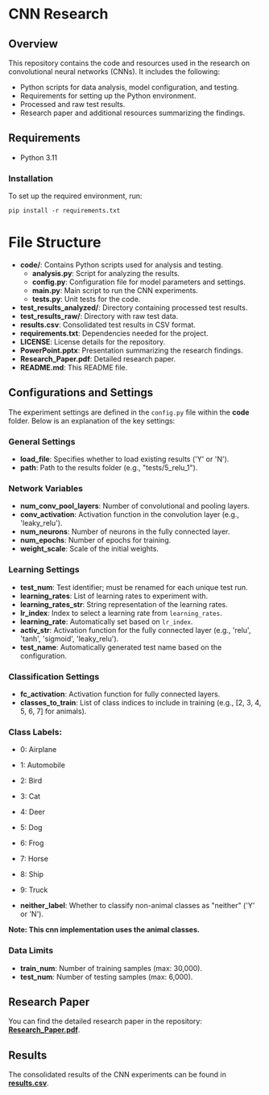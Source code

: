 # CNN Research

## Overview
This repository contains the code and resources used in the research on convolutional neural networks (CNNs). It includes the following:
- Python scripts for data analysis, model configuration, and testing.
- Requirements for setting up the Python environment.
- Processed and raw test results.
- Research paper and additional resources summarizing the findings.

## Requirements
- Python 3.11

### Installation
To set up the required environment, run:
```
pip install -r requirements.txt
```


# File Structure

- **code/**: Contains Python scripts used for analysis and testing.
  - **analysis.py**: Script for analyzing the results.
  - **config.py**: Configuration file for model parameters and settings.
  - **main.py**: Main script to run the CNN experiments.
  - **tests.py**: Unit tests for the code.
- **test_results_analyzed/**: Directory containing processed test results.
- **test_results_raw/**: Directory with raw test data.
- **results.csv**: Consolidated test results in CSV format.
- **requirements.txt**: Dependencies needed for the project.
- **LICENSE**: License details for the repository.
- **PowerPoint.pptx**: Presentation summarizing the research findings.
- **Research_Paper.pdf**: Detailed research paper.
- **README.md**: This README file.

## Configurations and Settings

The experiment settings are defined in the `config.py` file within the **code** folder. Below is an explanation of the key settings:

### General Settings
- **load_file**: Specifies whether to load existing results ('Y' or 'N').
- **path**: Path to the results folder (e.g., "tests/5_relu_1").

### Network Variables
- **num_conv_pool_layers**: Number of convolutional and pooling layers.
- **conv_activation**: Activation function in the convolution layer (e.g., 'leaky_relu').
- **num_neurons**: Number of neurons in the fully connected layer.
- **num_epochs**: Number of epochs for training.
- **weight_scale**: Scale of the initial weights.

### Learning Settings
- **test_num**: Test identifier; must be renamed for each unique test run.
- **learning_rates**: List of learning rates to experiment with.
- **learning_rates_str**: String representation of the learning rates.
- **lr_index**: Index to select a learning rate from `learning_rates`.
- **learning_rate**: Automatically set based on `lr_index`.
- **activ_str**: Activation function for the fully connected layer (e.g., 'relu', 'tanh', 'sigmoid', 'leaky_relu').
- **test_name**: Automatically generated test name based on the configuration.

### Classification Settings
- **fc_activation**: Activation function for fully connected layers.
- **classes_to_train**: List of class indices to include in training (e.g., [2, 3, 4, 5, 6, 7] for animals).

### Class Labels:
- 0: Airplane
- 1: Automobile
- 2: Bird
- 3: Cat
- 4: Deer
- 5: Dog
- 6: Frog
- 7: Horse
- 8: Ship
- 9: Truck

- **neither_label**: Whether to classify non-animal classes as "neither" ('Y' or 'N').

**Note: This cnn implementation uses the animal classes.**

### Data Limits
- **train_num**: Number of training samples (max: 30,000).
- **test_num**: Number of testing samples (max: 6,000).

## Research Paper
You can find the detailed research paper in the repository: **[Research_Paper.pdf](./Research_Paper.pdf)**.

## Results
The consolidated results of the CNN experiments can be found in **[results.csv](./results.csv)**.
